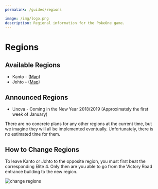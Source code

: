 ```yaml
---
permalink: /guides/regions

image: /img/logo.png
description: Regional information for the PokeOne game.
---
```


# Regions

## Available Regions

* Kanto - ([Map](http://bit.ly/p1kanto))
* Johto - ([Map](http://bit.ly/p1johto))

## Announced Regions

* Unova - Coming in the New Year 2018/2019 (Approximately the first week of January)

There are no concrete plans for any other regions at the current time, but we
imagine they will all be implemented eventually. Unfortunately, there is no
estimated time for them.

## How to Change Regions

To leave Kanto or Johto to the opposite region, you must first beat the
corresponding Elite 4. Only then are you able to go from the Victory Road
entrance building to the new region.

![change regions](https://i.imgur.com/cGCZiy0.png)
